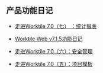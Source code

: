 ## 产品功能日记

* [走进Worktile 7.0（七） ：统计报表 ](https://worktile.com/blog/features/Worktile-7.0-tongjibb)

* [Worktile Web v7.1.5功能日记 ](https://worktile.com/blog/features/Worktile-web-7.1.5)

* [走进Worktile 7.0（六）：安全管理 ](https://worktile.com/blog/features/worktile-7.0-liu)

* [走进Worktile 7.0（五）：项目模板](https://worktile.com/blog/features/Worktile-7.0-wu)

